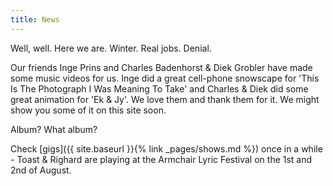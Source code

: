 ```yaml
---
title: News
---
```


Well, well. Here we are. Winter. Real jobs. Denial.

Our friends Inge Prins and Charles Badenhorst & Diek Grobler have made some music videos for us. Inge did a great cell-phone snowscape for 'This Is The Photograph I Was Meaning To Take' and Charles & Diek did some great animation for 'Ek & Jy'. We love them and thank them for it. We might show you some of it on this site soon.

Album? What album?

Check [gigs]({{ site.baseurl }}{% link _pages/shows.md %}) once in a while - Toast & Righard are playing at the Armchair Lyric Festival on the 1st and 2nd of August.
